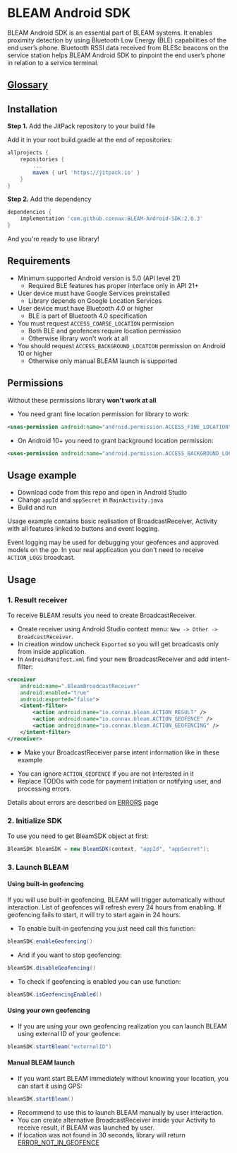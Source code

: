 # BLEAM Android SDK

BLEAM Android SDK is an essential part of BLEAM systems. It enables proximity detection by using Bluetooth Low Energy (BLE) capabilities of the end user’s phone. Bluetooth RSSI data received from BLESc beacons on the service station helps BLEAM Android SDK to pinpoint the end user’s phone in relation to a service terminal.

## [Glossary](GLOSSARY.md)

## Installation 

**Step 1.** Add the JitPack repository to your build file

Add it in your root build.gradle at the end of repositories:
```gradle
allprojects {
    repositories {
        ...
        maven { url 'https://jitpack.io' }
    }
}
```

**Step 2.** Add the dependency
```gradle
dependencies {
    implementation 'com.github.connax:BLEAM-Android-SDK:2.0.3'
}
```

And you're ready to use library!

## Requirements

- Minimum supported Android version is 5.0 (API level 21)
  - Required BLE features has proper interface only in API 21+
- User device must have Google Services preinstalled
  - Library depends on Google Location Services
- User device must have Bluetooth 4.0 or higher
  - BLE is part of Bluetooth 4.0 specification
- You must request `ACCESS_COARSE_LOCATION` permission
  - Both BLE and geofences require location permission
  - Otherwise library won't work at all
- You should request `ACCESS_BACKGROUND_LOCATION` permission on Android 10 or higher
  - Otherwise only manual BLEAM launch is supported

## Permissions

Without these permissions library **won't work at all**

- You need grant fine location permission for library to work:
```xml
<uses-permission android:name="android.permission.ACCESS_FINE_LOCATION" />
```
- On Android 10+ you need to grant background location permission:
```xml
<uses-permission android:name="android.permission.ACCESS_BACKGROUND_LOCATION" />
```

## Usage example

- Download code from this repo and open in Android Studio
- Change `appId` and `appSecret` in `MainActivity.java`
- Build and run

Usage example contains basic realisation of BroadcastReceiver, Activity with all features linked to buttons and event logging.

Event logging may be used for debugging your geofences and approved models on the go. In your real application you don't need to receive `ACTION_LOGS` broadcast.

## Usage

### 1. Result receiver
To receive BLEAM results you need to create BroadcastReceiver.

- Create receiver using Android Studio context menu: `New -> Other -> BroadcastReceiver`.
- In creation window uncheck `Exported` so you will get broadcasts only from inside application.
- In `AndroidManifest.xml` find your new BroadcastReceiver and add intent-filter:
```xml
<receiver
    android:name=".BleamBroadcastReceiver"
    android:enabled="true"
    android:exported="false">
    <intent-filter>
        <action android:name="io.connax.bleam.ACTION_RESULT" />
        <action android:name="io.connax.bleam.ACTION_GEOFENCE" />
        <action android:name="io.connax.bleam.ACTION_GEOFENCING" />
    </intent-filter>
</receiver>
```
- <details>
   <summary>Make your BroadcastReceiver parse intent information like in these example</summary>

    ```java
    public class BleamBroadcastReceiver extends BroadcastReceiver {

        @Override
        public void onReceive(Context context, Intent intent) {
            String action = intent.getAction();
            if (action != null) {
                switch (action) {
                    case BleamSDK.ACTION_RESULT:
                        if (intent.getBooleanExtra(BleamSDK.EXTRA_SUCCESS, false)) {
                            onBleamSuccess(context,
                                    intent.getStringExtra(BleamSDK.EXTRA_EXTERNAL_ID),
                                    intent.getIntExtra(BleamSDK.EXTRA_POSITION, -1));
                        } else {
                            onBleamFailure(context,
                                    intent.getStringExtra(BleamSDK.EXTRA_FROM),
                                    intent.getIntExtra(BleamSDK.EXTRA_ERROR_CODE, -1));
                        }
                        break;
                    case BleamSDK.ACTION_GEOFENCE:
                        onGeofenceEnter(context,
                                intent.getStringExtra(BleamSDK.EXTRA_EXTERNAL_ID));
                        break;
                    case BleamSDK.ACTION_GEOFENCING:
                        onGeofencingState(context,
                                intent.getBooleanExtra(BleamSDK.EXTRA_ENABLED, false));
                }
            }
        }

        public void onBleamSuccess(Context context, String extId, int position) {
            // extId is external id which was provided by you
            // position is position on your service station, starts from 1
            // TODO start payment or notify user -- as you wish
        }

        public void onGeofenceEnter(Context context, String extId) {
            // extId is external id of entered geofence
        }

        public void onGeofencingState(Context context, Boolean enabled) {
            if (enabled) {
                // Geofencing is enabled
            } else {
                // Geofencing is disabled
            }
        }

        public void onBleamFailure(Context context, String from, int errorCode) {
            switch (errorCode) {
                case BleamSDK.ERROR_WRONG_APP_ID_OR_SECRET:
                    // TODO process "wrong App ID or Secret" error
                    break;
                case BleamSDK.ERROR_NO_TF_MODEL:
                    // TODO process "geofence has no approved model" error
                    break;
                case BleamSDK.ERROR_SERVER_CONNECTION:
                    // TODO process "no connection to server" error
                    break;
                case BleamSDK.ERROR_DEVICE_NOT_SUPPORTED:
                    // TODO process "device not supported" error
                    break;
                case BleamSDK.ERROR_BLUETOOTH_NOT_ENABLED:
                    // TODO process "bluetooth disabled" error
                    // Consider prompt user that application needs Bluetooth enabled
                    break;
                case BleamSDK.ERROR_NOT_IN_GEOFENCE:
                    // TODO process "location not found" error
                    break;
                case BleamSDK.ERROR_LOCATION_DISABLED:
                    // TODO process "no location permission" error
                    // Consider prompt user about granting location permission
                    break;
                case BleamSDK.ERROR_NEWER_SDK_NEEDED:
                    // TODO process "SDK outdated" error
                    // Consider prompt user about updating application
                    break;
                case BleamSDK.ERROR_WRONG_GEOFENCE:
                    // TODO process "Wrong geofence" error
                default:
                    // TODO process or log "something went terribly wrong" error
            }
        }
    }
    ```

</details>

- You can ignore `ACTION_GEOFENCE` if you are not interested in it
- Replace TODOs with code for payment initiation or notifying user, and processing errors.

Details about errors are described on [ERRORS](ERRORS.md) page

### 2. Initialize SDK

To use you need to get BleamSDK object at first:
```java
BleamSDK bleamSDK = new BleamSDK(context, "appId", "appSecret");
```

### 3. Launch BLEAM
#### Using built-in geofencing
If you will use built-in geofencing, BLEAM will trigger automatically without interaction. List of geofences will refresh every 24 hours from enabling. If geofencing fails to start, it will try to start again in 24 hours.

- To enable built-in geofencing you just need call this function:
```java
bleamSDK.enableGeofencing()
```
- And if you want to stop geofencing:
```java
bleamSDK.disableGeofencing()
```

- To check if geofencing is enabled you can use function:
```java
bleamSDK.isGeofencingEnabled()
```

#### Using your own geofencing
- If you are using your own geofencing realization you can launch BLEAM using external ID of your geofence:
```java
bleamSDK.startBleam("externalID")
```

#### Manual BLEAM launch
- If you want start BLEAM immediately without knowing your location, you can start it using GPS:
```java
bleamSDK.startBleam()
```
- Recommend to use this to launch BLEAM manually by user interaction.
- You can create alternative BroadcastReceiver inside your Activity to receive result, if BLEAM was launched by user.
- If location was not found in 30 seconds, library will return [ERROR_NOT_IN_GEOFENCE](ERRORS.md#error_not_in_geofence)
